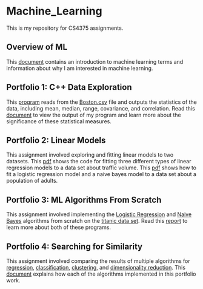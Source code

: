 # Machine_Learning
This is my repository for CS4375 assignments.

## Overview of ML
This [document](Overview_of_ML.pdf) contains an introduction to machine learning terms and information about why I am interested in machine learning.

## Portfolio 1: C++ Data Exploration
This [program](./Portfolio1-Data_Exploration/stats.cpp) reads from the [Boston.csv](./Portfolio1-Data_Exploration/Boston.csv) file and outputs the statistics of the data, including mean, median, range, covariance, and correlation. Read this [document](./Portfolio1-Data_Exploration/Data_Exploration.pdf) to view the output of my program and learn more about the significance of these statistical measures.

## Portfolio 2: Linear Models
This assignment involved exploring and fitting linear models to two datasets. This [pdf](./Portfolio2-Linear_Models/Regression.pdf) shows the code for fitting three different types of linear regression models to a data set about traffic volume. This [pdf](./Portfolio2-Linear_Models/Classification.pdf) shows how to fit a logistic regression model and a naive bayes model to a data set about a population of adults.

## Portfolio 3: ML Algorithms From Scratch
This assignment involved implementing the [Logistic Regression](./Portfolio3-ML_Algorithms_From_Scratch/LogReg.cpp) and [Naive Bayes](./Portfolio3-ML_Algorithms_From_Scratch/NaiveBayes.cpp) algorithms from scratch on the [titanic data set](./Portfolio3-ML_Algorithms_From_Scratch/titanic_project.csv). Read this [report](./Portfolio3-ML_Algorithms_From_Scratch/ML_Algorithms_from_Scratch.pdf) to learn more about both of these programs.

## Portfolio 4: Searching for Similarity
This assignment involved comparing the results of multiple algorithms for [regression](./Portfolio4-Search_For_Similarity/Regression.pdf), [classification](./Portfolio4-Search_For_Similarity/Classification.pdf), [clustering](./Portfolio4-Search_For_Similarity/Clustering.pdf), and [dimensionality reduction](./Portfolio4-Search_For_Similarity/Dimensionality_Reduction.pdf). This [document](./Portfolio4-Search_For_Similarity/Narrative.pdf) explains how each of the algorithms implemented in this portfolio work.